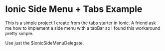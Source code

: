 # Ionic Side Menu + Tabs Example

This is a simple project I create from the tabs starter in Ionic. A friend ask me how to implement a side menu with a tabBar so I found this workaround pretty simple.

Use just the $ionicSideMenuDelegate.
